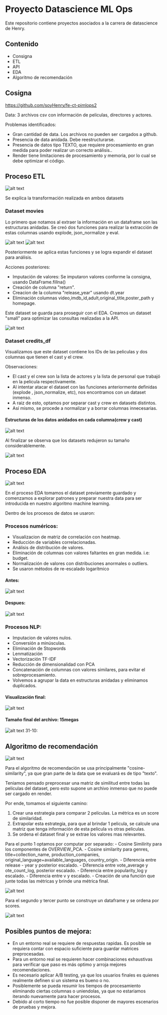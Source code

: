 # Proyecto Datascience ML Ops

Este repositorio contiene proyectos asociados a la carrera de datascience de Henry.

## Contenido
- Consigna
- ETL
- API
- EDA
- Algoritmo de recomendación

## Cosigna

https://github.com/soyHenry/fe-ct-pimlops2

Data: 3 archivos csv con información de peliculas, directores y actores.

Problemas identificados: 
- Gran cantidad de data. Los archivos no pueden ser cargados a github.
- Presencia de data anidada. Debe reestructurarse.
- Presencia de datos tipo TEXTO, que requiere procesamiento en gran medida para poder realizar un correcto análisis..
- Render tiene limitaciones de procesamiento y memoria, por lo cual se debe optimizar el código.


## Proceso ETL
![alt text](images/image.png)

Se explica la transformación realizada en ambos datasets
### Dataset movies

Lo primero que notamos al extraer la información en un dataframe son las estructuras anidadas. 
Se creó dos funciones para realizar la extracción de estas columnas usando explode, json_normalize y eval.

![alt text](images/funciones%20anidadas.png) ![alt text](images/json_normalize.png)

Posteriormente se aplica estas funciones y se logra expandir el dataset para análisis.

Acciones posteriores:
- Imputación de valores: Se imputaron valores conforme la consigna, usando DataFrame.fillna()
- Creación de columna "return".
- Creacion de la columna "release_year" usando dt.year
- Eliminación columnas video,imdb_id,adult,original_title,poster_path y homepage.

Este dataset se guarda para proseguir con el EDA.
Creamos un dataset "small" para optimizar las consultas realizadas a la API.

![alt text](images/small_dataset.png)

### Dataset credits_df

Visualizamos que este dataset contiene los IDs de las peliculas y dos columnas que tienen el cast y el crew.

Observaciones: 

- El cast y el crew son la lista de actores y la lista de personal que trabajó en la pelicula respectivamente.
- Al intentar atacar el dataset con las funciones anteriormente definidas (explode , json_normalize, etc), nos encontramos con un dataset inmenso.
- A raiz de esto, optamos por separar cast y crew en datasets distintos.
- Así mismo, se procede a normalizar y a borrar columnas innecesarias.

#### Estructuras de los datos anidados en cada columna(crew y cast)

![alt text](images/crew_cast_estructura.png)

Al finalizar se observa que los datasets redujeron su tamaño considerablemente.

![alt text](images/dataset%20size.png)

## Proceso EDA

![alt text](images/EDA.png)

En el proceso EDA tomamos el dataset previamente guardado y comenzamos a explorar patrones y preparar nuestra data para ser introducida en nuestro algoritmo machine learning.

Dentro de los procesos de datos se usaron:

### Procesos numéricos:
- Visualizacion de matriz de correlación con heatmap.
- Reducción de variables correlacionadas.
- Análisis de distribución de valores.
- Eliminación de columnas con valores faltantes en gran medida. i.e: budget.
- Normalización de valores con distribuciones anormales o outliers.
- Se usaron métodos de re-escalado logarítmico 

#### Antes:
![alt text](images/escalado_logaritmico_1.png)

#### Despues:
![alt text](images/escalado_logaritmico_2.png)

### Procesos NLP:
- Imputacion de valores nulos.
- Conversión a minúsculas.
- Eliminación de Stopwords
- Lenmatización
- Vectorización TF-IDF
- Reducción de dimensionalidad con PCA
- Concatenación de columnas con valores similares, para evitar el sobreprocesamiento.
- Volvemos a agrupar la data en estructuras anidadas y eliminamos duplicados.

#### Visualización final:
![alt text](images/NLP%20result.png)

#### Tamaño final del archivo: 15megas
![alt text](images/file_size_ml.png)
31-10: 

## Algoritmo de recomendación
![alt text](images/recommender%20systems.png)

Para el algoritmo de recomendación se usa principalmente "cosine-similarity", ya que gran parte de la data que se evaluará es de tipo "texto".

Teniamos pensado preprocesar una matriz de similitud entre todas las peliculas del dataset, pero esto supone un archivo inmenso que no 
puede ser cargado en render. 

Por ende, tomamos el siguiente camino:
1. Crear una estrategia para comparar 2 peliculas. La métrica es un score de similaridad.
2. Extrapolar esta estrategia, para que al brindar 1 pelicula, se calcule una matriz que tenga información de esta pelicula vs otras peliculas.
3. Se ordena el dataset final y se extrae los valores mas relevantes.

Para el punto 1 optamos por computar por separado: 
    - Cosine Similirity para los componentes de OVERVIEW_PCA. 
    - Cosine similarity para genres, title+collection_name, production_companies, original_language+available_languages, country_origin.
    - Diferencia entre release - year y posterior escalado.
    - Diferencia entre vote_average y ote_count_log, posterior escalado.
    - Diferencia entre popularity_log y escalado.
    - Diferencia entre v y escalado.
    - Creación de una función que junte todas las métricas y brinde una métrica final.

![alt text](images/similarity_function.png)

Para el segundo y tercer punto se construye un dataframe y se ordena por scores.

![alt text](images/final_formula.png)

## Posibles puntos de mejora:
- En un entorno real se requiere de respuestas rapidas. Es posible se requiera contar con espacio suficiente para guardar matrices preprocesadas.
- Para un entorno real se requieren hacer combinaciones exhaustivas para verificar que paso es más optimo y arroja mejores recomendaciones.
- Es necesario aplicar A/B testing, ya que los usuarios finales es quienes realmente definen si un sistema es bueno o no.
- Posiblemente se pueda resumir los tiempos de procesamiento eliminando ciertas columnas o uniendolas, ya que no estariamos iterando nuevamente para hacer procesos.
- Debido al corto tiempo no fue posible disponer de mayores escenarios de pruebas y mejora.
